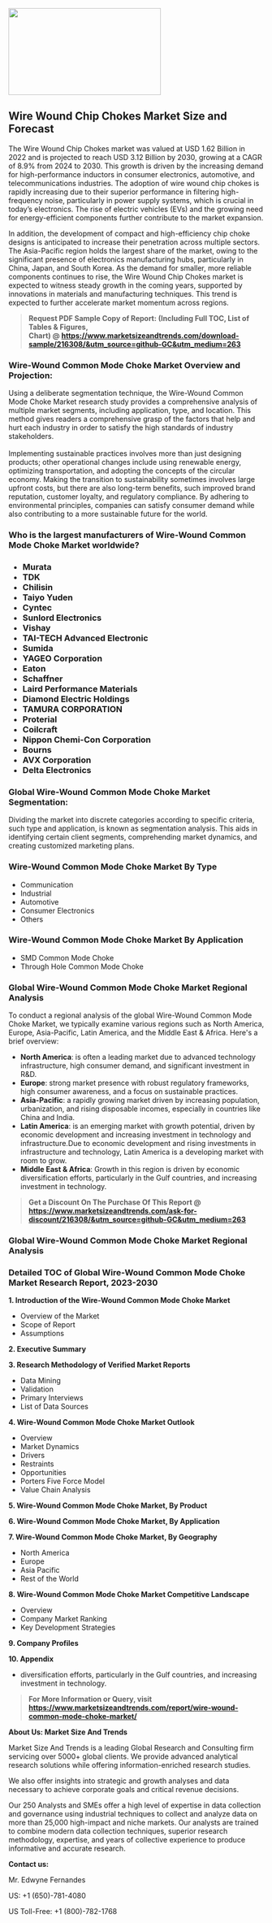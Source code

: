 <p><img class="alignnone size-medium wp-image-20088" src="https://ffe5etoiles.com/wp-content/uploads/2024/12/MST1-300x171.png" alt="" width="300" height="171" /></p><h2>Wire Wound Chip Chokes Market Size and Forecast</h2><p>The Wire Wound Chip Chokes market was valued at USD 1.62 Billion in 2022 and is projected to reach USD 3.12 Billion by 2030, growing at a CAGR of 8.9% from 2024 to 2030. This growth is driven by the increasing demand for high-performance inductors in consumer electronics, automotive, and telecommunications industries. The adoption of wire wound chip chokes is rapidly increasing due to their superior performance in filtering high-frequency noise, particularly in power supply systems, which is crucial in today’s electronics. The rise of electric vehicles (EVs) and the growing need for energy-efficient components further contribute to the market expansion.</p><p>In addition, the development of compact and high-efficiency chip choke designs is anticipated to increase their penetration across multiple sectors. The Asia-Pacific region holds the largest share of the market, owing to the significant presence of electronics manufacturing hubs, particularly in China, Japan, and South Korea. As the demand for smaller, more reliable components continues to rise, the Wire Wound Chip Chokes market is expected to witness steady growth in the coming years, supported by innovations in materials and manufacturing techniques. This trend is expected to further accelerate market momentum across regions.</p></p><blockquote id="" class=""><strong>Request PDF Sample Copy of Report: (Including Full TOC, List of Tables &amp; Figures, Chart)&nbsp;@&nbsp;<strong><a href="https://www.marketsizeandtrends.com/download-sample/216308/&utm_source=github-GC&utm_medium=263" target="_blank">https://www.marketsizeandtrends.com/download-sample/216308/&utm_source=github-GC&utm_medium=263</a></strong></strong></blockquote><h3 id="" class="">Wire-Wound Common Mode Choke Market&nbsp;Overview and Projection:</h3><p id="" class="">Using a deliberate segmentation technique, the Wire-Wound Common Mode Choke Market research study provides a comprehensive analysis of multiple market segments, including application, type, and location. This method gives readers a comprehensive grasp of the factors that help and hurt each industry in order to satisfy the high standards of industry stakeholders. <br /> <br />Implementing sustainable practices involves more than just designing products; other operational changes include using renewable energy, optimizing transportation, and adopting the concepts of the circular economy. Making the transition to sustainability sometimes involves large upfront costs, but there are also long-term benefits, such improved brand reputation, customer loyalty, and regulatory compliance. By adhering to environmental principles, companies can satisfy consumer demand while also contributing to a more sustainable future for the world.</p><h3 id="" class="">Who is the largest manufacturers of&nbsp;Wire-Wound Common Mode Choke Market worldwide?</h3><h3 class=""><p><ul><li>Murata </li><li> TDK </li><li> Chilisin </li><li> Taiyo Yuden </li><li> Cyntec </li><li> Sunlord Electronics </li><li> Vishay </li><li> TAI-TECH Advanced Electronic </li><li> Sumida </li><li> YAGEO Corporation </li><li> Eaton </li><li> Schaffner </li><li> Laird Performance Materials </li><li> Diamond Electric Holdings </li><li> TAMURA CORPORATION </li><li> Proterial </li><li> Coilcraft </li><li> Nippon Chemi-Con Corporation </li><li> Bourns </li><li> AVX Corporation </li><li> Delta Electronics</li></ul></p></h3><h3 id="" class="">Global&nbsp;Wire-Wound Common Mode Choke Market Segmentation:</h3><p id="" class="">Dividing the market into discrete categories according to specific criteria, such type and application, is known as segmentation analysis. This aids in identifying certain client segments, comprehending market dynamics, and creating customized marketing plans.</p><h3 id="" class="">Wire-Wound Common Mode Choke Market&nbsp;By Type</h3><p><p><ul><li>Communication</li><li> Industrial</li><li> Automotive</li><li> Consumer Electronics</li><li> Others</p></li></ul></p></p><h3 id="" class="">Wire-Wound Common Mode Choke Market&nbsp;By Application</h3><p class=""><p><ul><li>SMD Common Mode Choke</li><li> Through Hole Common Mode Choke</li></ul></p></p><h3 id="" class="">Global Wire-Wound Common Mode Choke Market Regional Analysis</h3><p id="" class="">To conduct a regional analysis of the global Wire-Wound Common Mode Choke Market, we typically examine various regions such as North America, Europe, Asia-Pacific, Latin America, and the Middle East &amp; Africa. Here's a brief overview:</p><ul><li><strong>North America</strong>: is often a leading market due to advanced technology infrastructure, high consumer demand, and significant investment in R&amp;D.</li><li><strong>Europe</strong>: strong market presence with robust regulatory frameworks, high consumer awareness, and a focus on sustainable practices.</li><li><strong>Asia-Pacific</strong>: a rapidly growing market driven by increasing population, urbanization, and rising disposable incomes, especially in countries like China and India.</li><li><strong>Latin America</strong>: is an emerging market with growth potential, driven by economic development and increasing investment in technology and infrastructure.Due to economic development and rising investments in infrastructure and technology, Latin America is a developing market with room to grow.</li><li><strong>Middle East &amp; Africa</strong>: Growth in this region is driven by economic diversification efforts, particularly in the Gulf countries, and increasing investment in technology.</li></ul><blockquote id="" class=""><strong>Get a Discount On The Purchase Of This Report @ <strong><a href="https://www.marketsizeandtrends.com/ask-for-discount/216308/&utm_source=github-GC&utm_medium=263" target="_blank">https://www.marketsizeandtrends.com/ask-for-discount/216308/&utm_source=github-GC&utm_medium=263</a></strong></strong></blockquote><h3 id="" class="">Global Wire-Wound Common Mode Choke Market Regional Analysis</h3><h3 id="" class="">Detailed TOC of Global Wire-Wound Common Mode Choke Market Research Report, 2023-2030</h3><p id="" class=""><strong>1. Introduction of the Wire-Wound Common Mode Choke Market</strong></p><ul><li>Overview of the Market</li><li>Scope of Report</li><li>Assumptions</li></ul><p id="" class=""><strong>2. Executive Summary</strong></p><p id="" class=""><strong>3. Research Methodology of Verified Market Reports</strong></p><ul><li>Data Mining</li><li>Validation</li><li>Primary Interviews</li><li>List of Data Sources</li></ul><p id="" class=""><strong>4. Wire-Wound Common Mode Choke Market Outlook</strong></p><ul><li>Overview</li><li>Market Dynamics</li><li>Drivers</li><li>Restraints</li><li>Opportunities</li><li>Porters Five Force Model</li><li>Value Chain Analysis</li></ul><p id="" class=""><strong>5. Wire-Wound Common Mode Choke Market, By Product</strong></p><p id="" class=""><strong>6. Wire-Wound Common Mode Choke Market, By Application</strong></p><p id="" class=""><strong>7. Wire-Wound Common Mode Choke Market, By Geography</strong></p><ul><li>North America</li><li>Europe</li><li>Asia Pacific</li><li>Rest of the World</li></ul><p id="" class=""><strong>8. Wire-Wound Common Mode Choke Market Competitive Landscape</strong></p><ul><li>Overview</li><li>Company Market Ranking</li><li>Key Development Strategies</li></ul><p id="" class=""><strong>9. Company Profiles</strong></p><p id="" class=""><strong>10. Appendix</strong></p><ul><li>diversification efforts, particularly in the Gulf countries, and increasing investment in technology.</li></ul><blockquote id="" class=""><strong>For More Information or Query, visit <strong><strong><a href="https://www.marketsizeandtrends.com/report/wire-wound-common-mode-choke-market/" target="_blank">https://www.marketsizeandtrends.com/report/wire-wound-common-mode-choke-market/</a></strong></strong></strong></blockquote><p id="" class=""><strong>About Us: Market Size And Trends</strong></p><p id="" class="">Market Size And Trends is a leading Global Research and Consulting firm servicing over 5000+ global clients. We provide advanced analytical research solutions while offering information-enriched research studies.</p><p id="" class="">We also offer insights into strategic and growth analyses and data necessary to achieve corporate goals and critical revenue decisions.</p><p id="" class="">Our 250 Analysts and SMEs offer a high level of expertise in data collection and governance using industrial techniques to collect and analyze data on more than 25,000 high-impact and niche markets. Our analysts are trained to combine modern data collection techniques, superior research methodology, expertise, and years of collective experience to produce informative and accurate research.</p><p id="" class=""><strong>Contact us:</strong></p><p id="" class="">Mr. Edwyne Fernandes</p><p id="" class="">US: +1 (650)-781-4080</p><p id="" class="">US Toll-Free: +1 (800)-782-1768</p>
